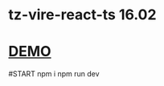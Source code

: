 # tz-vire-react-ts 16.02

# [DEMO](https://tz-vire-react-ts-j783.vercel.app/)

#START
npm i
npm run dev

